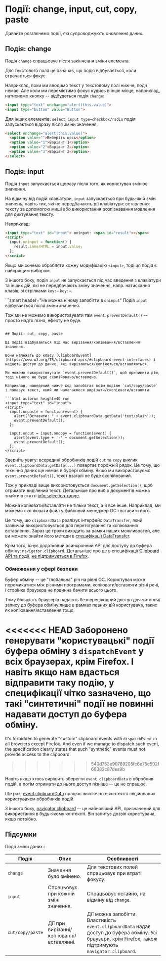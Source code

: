 # Події: change, input, cut, copy, paste

Давайте розглянемо події, які супроводжують оновлення даних.

## Подія: change

Подія `change` спрацьовує після закінчення зміни елемента.

Для текстового поля це означає, що подія відбувається, коли втрачається фокус.

Наприклад, поки ми вводимо текст у текстовому полі нижче, події немає. Але коли ми перемістимо фокус кудись в інше місце, наприклад, натиснемо кнопку -- відбудеться подія `change`:

```html autorun height=40 run
<input type="text" onchange="alert(this.value)">
<input type="button" value="Button">
```

Для інших елементів: `select`, `input type=checkbox/radio` подія запускається відразу після зміни значення:

```html autorun height=40 run
<select onchange="alert(this.value)">
  <option value="">Виберіть щось</option>
  <option value="1">Варіант 1</option>
  <option value="2">Варіант 2</option>
  <option value="3">Варіант 3</option>
</select>
```


## Подія: input

Подія `input` запускається щоразу після того, як користувач змінює значення.

На відміну від подій клавіатури, `input` запускається при будь-якій зміні значень, навіть тих, які не передбачають дії клавіатури: вставлення тексту за допомогою миші або використання розпізнавання мовлення для диктування тексту.

Наприклад:

```html autorun height=40 run
<input type="text" id="input"> oninput: <span id="result"></span>
<script>
  input.oninput = function() {
    result.innerHTML = input.value;
  };
</script>
```

Якщо ми хочемо обробляти кожну модифікацію `<input>`, тоді ця подія є найкращим вибором.

З іншого боку, подія `input` не запускається під час введення з клавіатури та інших дій, які не передбачають зміну значення, напр. натискання клавіш зі стрілками `key:⇦` `key:⇨`.

```smart header="Не можна нічому запобігти в `oninput`"
Подія `input` відбувається після зміни значення.

Тож ми не можемо використовувати там `event.preventDefault()` -- просто надто пізно, ефекту не буде.
```

## Події: cut, copy, paste

Ці події відбуваються під час вирізання/копіювання/вставлення значення.

Вони належать до класу [ClipboardEvent](https://www.w3.org/TR/clipboard-apis/#clipboard-event-interfaces) і надають доступ до даних, які вирізаються/копіюються/вставляються.

Ми можемо використовувати `event.preventDefault()`, щоб припинити дію, тоді нічого не буде скопійовано/вставлено.

Наприклад, наведений нижче код запобігає всім подіям `cut/copy/paste` і показує текст, який ми намагаємося вирізати/скопіювати/вставити:

```html autorun height=40 run
<input type="text" id="input">
<script>
  input.onpaste = function(event) {
    alert("Вставити: " + event.clipboardData.getData('text/plain'));
    event.preventDefault();
  };

  input.oncut = input.oncopy = function(event) {
    alert(event.type + '-' + document.getSelection());
    event.preventDefault();
  };
</script>
```

Зверніть увагу: всередині обробників подій `cut` та `copy` виклик `event.clipboardData.getData(...)` повертає порожній рядок. Це тому, що технічно даних ще немає в буфері обміну. Якщо ми використовуємо `event.preventDefault()`, текст взагалі не буде скопійований.

Тож у прикладі вище використовується `document.getSelection()`, щоб отримати виділений текст. Детальніше про вибір документів можна знайти в статті <info:selection-range>.

Можна копіювати/вставляти не тільки текст, а й все інше. Наприклад, ми можемо скопіювати файл у файловий менеджер ОС і вставити його.

Це тому, що `clipboardData` реалізує інтерфейс `DataTransfer`, який зазвичай використовується для перетягування та копіювання/вставлення. Зараз це трохи виходить за рамки наших можливостей, але ви можете знайти його методи в [специфікації DataTransfer](https://html.spec.whatwg.org/multipage/dnd.html#the-datatransfer-interface).

Крім того, існує додатковий асинхронний API для доступу до буфера обміну: `navigator.clipboard`. Детальніше про це в специфікації [Clipboard API та події](https://www.w3.org/TR/clipboard-apis/), [не підтримується в Firefox](https://caniuse.com/async-clipboard).

### Обмеження у сфері безпеки

Буфер обміну -- це "глобальна" річ на рівні ОС. Користувач може перемикатися між різними програмами, копіювати/вставляти різні речі, і сторінка браузера не повинна бачити всього цього.

Тому більшість браузерів надають безперешкодний доступ для читання/запису до буфера обміну лише в рамках певних дій користувача, таких як копіювання/вставлення тощо.

<<<<<<< HEAD
Заборонено генерувати "користувацькі" події буфера обміну з `dispatchEvent` у всіх браузерах, крім Firefox. І навіть якщо нам вдасться відправити таку подію, у специфікації чітко зазначено, що такі "синтетичні" події не повинні надавати доступ до буфера обміну.
=======
It's forbidden to generate "custom" clipboard events with `dispatchEvent` in all browsers except Firefox. And even if we manage to dispatch such event, the specification clearly states that such "synthetic" events must not provide access to the clipboard.
>>>>>>> 540d753e90789205fc6e75c502f68382c87dea9b

Навіть якщо хтось вирішить зберегти `event.clipboardData` в обробник подій, а потім отримати до нього доступ пізніше -- це не спрацює.

Ще раз, [event.clipboardData](https://www.w3.org/TR/clipboard-apis/#clipboardevent-clipboarddata) працює виключно в контексті ініційованих користувачем обробників подій.

З іншого боку, [navigator.clipboard](https://www.w3.org/TR/clipboard-apis/#h-navigator-clipboard) -- це найновіший API, призначений для використання в будь-якому контексті. Він запитує дозвіл користувача, якщо потрібно.

## Підсумки

Події зміни даних::

| Подія | Опис | Особливості |
|---------|----------|-------------|
| `change`| Значення було змінено. | Для текстових полей спрацьовує при втраті фокусу. |
| `input` | Спрацьовує при кожній зміні значення. | Спрацьовує негайно, на відміну від `change`. |
| `cut/copy/paste` | Дії при вирізанні/копіюванні/вставлянні. | Дії можна запобігти. Властивість `event.clipboardData` надає доступ до буфера обміну. Усі браузери, крім Firefox, також підтримують `navigator.clipboard`. |
